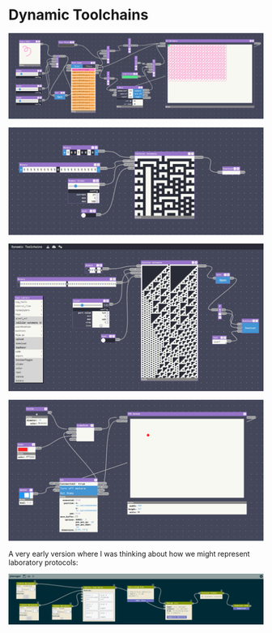 # Dynamic Toolchains

![](/content/projects/dynamic_toolchains/brushstrokes.png)

![](/content/projects/dynamic_toolchains/automata_toolchain.png)

![](/content/projects/dynamic_toolchains/triangles.png)

![](/content/projects/dynamic_toolchains/axi_control.png)

A very early version where I was thinking about how we might represent laboratory protocols:

![](/content/projects/dynamic_toolchains/sonication.png)
